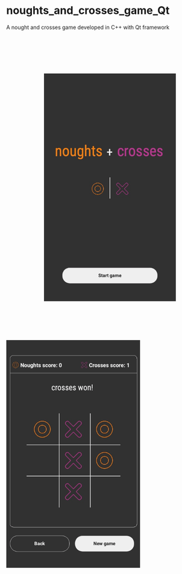 # noughts_and_crosses_game_Qt
A nought and crosses game developed in C++ with Qt framework

<p float="left">
  <img src="screenshot_01.png" width="350" style="padding:100px"/>
  <img src="screenshot_02.png" width="355"/> 
</p>
